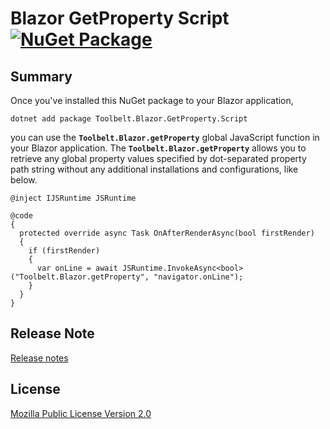 ﻿# Blazor GetProperty Script [![NuGet Package](https://img.shields.io/nuget/v/Toolbelt.Blazor.GetProperty.Script.svg)](https://www.nuget.org/packages/Toolbelt.Blazor.GetProperty.Script/)

## Summary

Once you've installed this NuGet package to your Blazor application,

```shell
dotnet add package Toolbelt.Blazor.GetProperty.Script
```

you can use the **`Toolbelt.Blazor.getProperty`** global JavaScript function in your Blazor application.  The **`Toolbelt.Blazor.getProperty`** allows you to retrieve any global property values specified by dot-separated property path string without any additional installations and configurations, like below.

```razor
@inject IJSRuntime JSRuntime

@code
{
  protected override async Task OnAfterRenderAsync(bool firstRender)
  {
    if (firstRender)
    {
      var onLine = await JSRuntime.InvokeAsync<bool>("Toolbelt.Blazor.getProperty", "navigator.onLine");
    }
  }
}
```

## Release Note

[Release notes](https://github.com/jsakamoto/Toolbelt.Blazor.GetProperty.Script/blob/main/RELEASE-NOTES.txt)

## License

[Mozilla Public License Version 2.0](https://github.com/jsakamoto/Toolbelt.Blazor.GetProperty.Script/blob/main/LICENSE)
